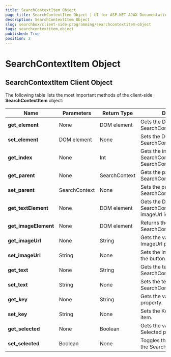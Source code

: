 ```yaml
---
title: SearchContextItem Object
page_title: SearchContextItem Object | UI for ASP.NET AJAX Documentation
description: SearchContextItem Object
slug: searchbox/client-side-programming/searchcontextitem-object
tags: searchcontextitem,object
published: True
position: 2
---
```


# SearchContextItem Object



## SearchContextItem Client Object

The following table lists the most important methods of the client-side __SearchContextItem__ object:


|  __Name__  |  __Parameters__  |  __Return Type__  |  __Description__  |
| ------ | ------ | ------ | ------ |
| __get_element__ |None|DOM element|Gets the DOM element of the SearchContextItem.|
| __set_element__ |DOM element|None|Sets the DOM element of the SearchContextItem.|
| __get_index__ |None|Int|Gets the index of the SearchContextItem from the SearchContextItemCollection.|
| __get_parent__ |None|SearchContext|Gets the parent SearchContext object.|
| __set_parent__ |SearchContext|None|Sets the parent SearchContext object.|
| __get_textElement__ |None|DOM element|Gets the DOM element of the SearchContextItem, when imageUrl is set.|
| __get_imageElement__ |None|DOM element|Returns the <img/> element of the SearchContextItem.|
| __get_imageUrl__ |None|String|Gets the value of the ImageUrl property.|
| __set_imageUrl__ |String|None|Sets the ImageUrl property of the button.|
| __get_text__ |None|String|Gets the text of the SearchContextItem.|
| __set_text__ |String|None|Sets the text of the SearchContextItem.|
| __get_key__ |None|String|Gets the value of the Key property.|
| __set_key__ |String|None|Sets the Key property of the item.|
| __get_selected__ |None|Boolean|Gets the value of the Selected property.|
| __set_selected__ |Boolean|None|Toggles the selected state of the SearchContextItem.|
